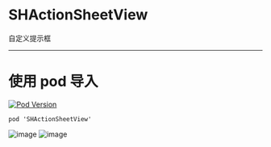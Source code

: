 # SHActionSheetView
自定义提示框
****
# 使用 pod 导入
[![Pod Version](http://img.shields.io/cocoapods/v/SHActionSheetView.svg?style=flat)](http://cocoadocs.org/docsets/SHActionSheetView/)
```
pod 'SHActionSheetView'
```

![image](https://github.com/CCSH/SHActionSheetViewDemo/blob/master/058CED75-4C4D-40E1-A02C-5F538DD4801E.png)
![image](https://github.com/CCSH/SHActionSheetViewDemo/blob/master/977F9DB1-F3E0-4427-9924-FE7ABB330760.png)
